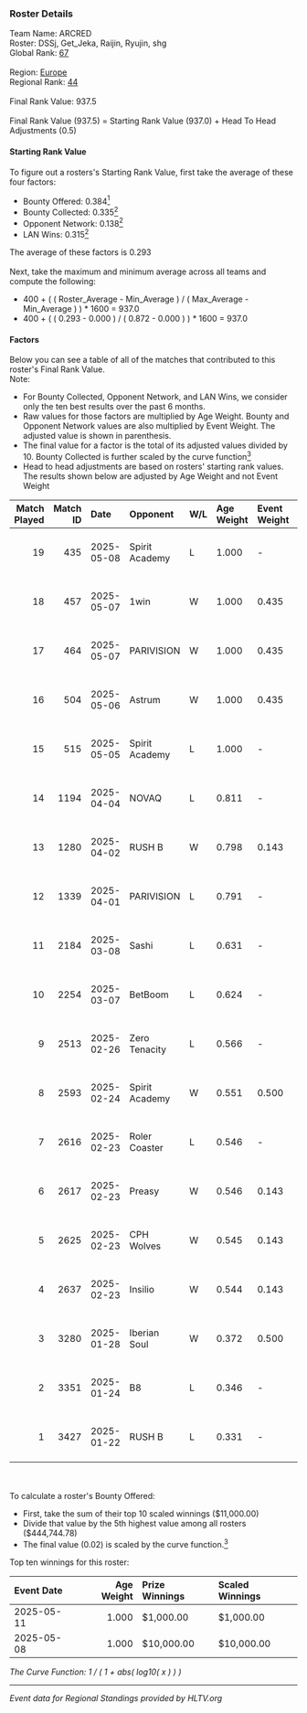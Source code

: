 ### Roster Details<br />
Team Name: ARCRED<br />
Roster: DSSj, Get_Jeka, Raijin, Ryujin, shg<br />
Global Rank: [67](../../standings_global_2025_06_02.md)<br />
<br />
Region: [Europe]( ../../standings_europe_2025_06_02.md)<br />
Regional Rank: [44]( ../../standings_europe_2025_06_02.md)<br />
<br />
Final Rank Value:  937.5<br />
<br />
Final Rank Value (937.5) = Starting Rank Value (937.0) + Head To Head Adjustments (0.5)<br />

#### Starting Rank Value<br />
To figure out a rosters's Starting Rank Value, first take the average of these four factors:<br />
- Bounty Offered: 0.384[<sup>1</sup>](#table2)
- Bounty Collected: 0.335[<sup>2</sup>](#table1)
- Opponent Network: 0.138[<sup>2</sup>](#table1)
- LAN Wins: 0.315[<sup>2</sup>](#table1)

The average of these factors is 0.293<br />
<br />
Next, take the maximum and minimum average across all teams and compute the following:<br />
- 400 + ( ( Roster_Average - Min_Average ) / ( Max_Average - Min_Average ) ) * 1600 = 937.0
- 400 + ( ( 0.293 - 0.000 ) / ( 0.872 - 0.000 ) ) * 1600 = 937.0


#### Factors<br />
Below you can see a table of all of the matches that contributed to this roster's Final Rank Value.<br />
Note:<br />

- For Bounty Collected, Opponent Network, and LAN Wins, we consider only the ten best results over the past 6 months.
- Raw values for those factors are multiplied by Age Weight. Bounty and Opponent Network values are also multiplied by Event Weight. The adjusted value is shown in parenthesis.
- The final value for a factor is the total of its adjusted values divided by 10. Bounty Collected is further scaled by the curve function[<sup>3</sup>](#curveFunction)
- Head to head adjustments are based on rosters' starting rank values. The results shown below are adjusted by Age Weight and not Event Weight
<span id="table1"></span><br />


| Match Played | Match ID | Date       | Opponent       | W/L | Age Weight | Event Weight | Bounty Collected | Opponent Network | LAN Wins  | H2H Adj. | Roster                                  |
| -: | -: | :- | :- | :- | :- | :- | :- | :- | :- | -: | :- |
|           19 |      435 | 2025-05-08 | Spirit Academy | L   | 1.000      | -            | -                | -                | -         |    -8.03 | DSSj, Get_Jeka, Raijin, Ryujin, shg     |
|           18 |      457 | 2025-05-07 | 1win           | W   | 1.000      | 0.435        | 0.011 (0.005)    | 0.140 (0.061)    | 1 (1.000) |     9.68 | DSSj, Get_Jeka, Raijin, Ryujin, shg     |
|           17 |      464 | 2025-05-07 | PARIVISION     | W   | 1.000      | 0.435        | 0.089 (0.039)    | 1.000 (0.435)    | 1 (1.000) |    22.28 | DSSj, Get_Jeka, Raijin, Ryujin, shg     |
|           16 |      504 | 2025-05-06 | Astrum         | W   | 1.000      | 0.435        | 0.057 (0.025)    | 0.890 (0.387)    | 1 (1.000) |    19.66 | DSSj, Get_Jeka, Raijin, Ryujin, shg     |
|           15 |      515 | 2025-05-05 | Spirit Academy | L   | 1.000      | -            | -                | -                | -         |    -6.91 | DSSj, Get_Jeka, Raijin, Ryujin, shg     |
|           14 |     1194 | 2025-04-04 | NOVAQ          | L   | 0.811      | -            | -                | -                | -         |   -19.41 | 1NVISIBLEE, DSSj, Get_Jeka, Ryujin, shg |
|           13 |     1280 | 2025-04-02 | RUSH B         | W   | 0.798      | 0.143        | 0.015 (0.002)    | 1.000 (0.114)    | 0 (0.000) |    10.97 | 1NVISIBLEE, DSSj, Get_Jeka, Ryujin, shg |
|           12 |     1339 | 2025-04-01 | PARIVISION     | L   | 0.791      | -            | -                | -                | -         |    -6.43 | 1NVISIBLEE, DSSj, Get_Jeka, Ryujin, shg |
|           11 |     2184 | 2025-03-08 | Sashi          | L   | 0.631      | -            | -                | -                | -         |   -10.27 | 1NVISIBLEE, DSSj, Get_Jeka, Ryujin, shg |
|           10 |     2254 | 2025-03-07 | BetBoom        | L   | 0.624      | -            | -                | -                | -         |    -6.93 | 1NVISIBLEE, DSSj, Get_Jeka, Ryujin, shg |
|            9 |     2513 | 2025-02-26 | Zero Tenacity  | L   | 0.566      | -            | -                | -                | -         |   -10.08 | 1NVISIBLEE, DSSj, Get_Jeka, Ryujin, shg |
|            8 |     2593 | 2025-02-24 | Spirit Academy | W   | 0.551      | 0.500        | 0.105 (0.029)    | 0.811 (0.224)    | 0 (0.000) |    13.82 | 1NVISIBLEE, DSSj, Get_Jeka, Ryujin, shg |
|            7 |     2616 | 2025-02-23 | Roler Coaster  | L   | 0.546      | -            | -                | -                | -         |   -15.39 | 1NVISIBLEE, DSSj, Get_Jeka, Ryujin, shg |
|            6 |     2617 | 2025-02-23 | Preasy         | W   | 0.546      | 0.143        | 0.001 (0.000)    | 0.094 (0.007)    | 0 (0.000) |     3.10 | 1NVISIBLEE, DSSj, Get_Jeka, Ryujin, shg |
|            5 |     2625 | 2025-02-23 | CPH Wolves     | W   | 0.545      | 0.143        | 0.008 (0.001)    | 0.393 (0.031)    | 0 (0.000) |     5.05 | 1NVISIBLEE, DSSj, Get_Jeka, Ryujin, shg |
|            4 |     2637 | 2025-02-23 | Insilio        | W   | 0.544      | 0.143        | 0.000 (0.000)    | 0.096 (0.007)    | 0 (0.000) |     1.47 | 1NVISIBLEE, DSSj, Get_Jeka, Ryujin, shg |
|            3 |     3280 | 2025-01-28 | Iberian Soul   | W   | 0.372      | 0.500        | 0.019 (0.004)    | 0.624 (0.116)    | 0 (0.000) |     6.00 | 1NVISIBLEE, DSSj, Get_Jeka, Ryujin, shg |
|            2 |     3351 | 2025-01-24 | B8             | L   | 0.346      | -            | -                | -                | -         |    -2.00 | 1NVISIBLEE, DSSj, Get_Jeka, Ryujin, shg |
|            1 |     3427 | 2025-01-22 | RUSH B         | L   | 0.331      | -            | -                | -                | -         |    -6.07 | 1NVISIBLEE, DSSj, Get_Jeka, Ryujin, shg |

<br />
<span id="table2"></span><br />
To calculate a roster's Bounty Offered:<br />

- First, take the sum of their top 10 scaled winnings ($11,000.00)
- Divide that value by the 5th highest value among all rosters ($444,744.78)
- The final value (0.02) is scaled by the curve function.[<sup>3</sup>](#curveFunction)

Top ten winnings for this roster:<br />

| Event Date | Age Weight | Prize Winnings | Scaled Winnings |
| :- | -: | :- | :- |
| 2025-05-11 |      1.000 | $1,000.00      | $1,000.00       |
| 2025-05-08 |      1.000 | $10,000.00     | $10,000.00      |


<span id="curveFunction"></span>_The Curve Function: 1 / ( 1 + abs( log10( x ) ) )_<br />

---
_Event data for Regional Standings provided by HLTV.org_<br />
